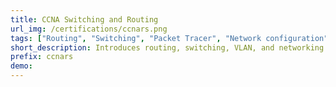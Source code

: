 ```yaml
---
title: CCNA Switching and Routing
url_img: /certifications/ccnars.png
tags: ["Routing", "Switching", "Packet Tracer", "Network configuration"]
short_description: Introduces routing, switching, VLAN, and networking elements.
prefix: ccnars
demo: 
---
```

